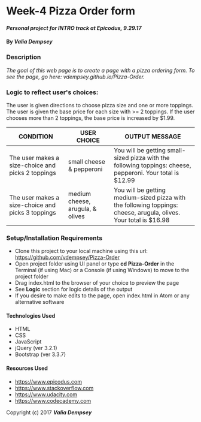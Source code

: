 # Week-4 Pizza Order form

#### _Personal project for INTRO track at Epicodus, 9.29.17_

#### By _**Valia Dempsey**_

### Description
_The goal of this web page is to create a page with a pizza ordering form.
To see the page, go here: vdempsey.github.io/Pizza-Order._

### Logic to reflect user's choices:

The user is given directions to choose pizza size and one or more toppings. The user is given the base price for each size with >= 2 toppings. If the user chooses more than 2 toppings, the base price is increased by $1.99.

| CONDITION | USER CHOICE | OUTPUT MESSAGE |
|-----------|------------|-------------------|
| The user makes a size-choice and picks 2 toppings | small cheese & pepperoni | You will be getting small-sized pizza with the following toppings: cheese, pepperoni. Your total is $12.99 |
| The user makes a size-choice and picks 3 toppings | medium cheese, arugula, & olives | You will be getting medium-sized pizza with the following toppings: cheese, arugula, olives. Your total is $16.98 |



### Setup/Installation Requirements

* Clone this project to your local machine using this url: https://github.com/vdempsey/Pizza-Order
* Open project folder using UI panel or type **cd Pizza-Order** in the Terminal (if using Mac) or a Console (if using Windows) to move to the project folder
* Drag index.html to the browser of your choice to preview the page
* See **Logic** section for logic details of the output
* If you desire to make edits to the page, open index.html in Atom or any alternative software

#### Technologies Used

* HTML
* CSS
* JavaScript
* jQuery (ver 3.2.1)
* Bootstrap (ver 3.3.7)

#### Resources Used

* https://www.epicodus.com
* https://www.stackoverflow.com
* https://www.udacity.com
* https://www.codecademy.com



Copyright (c) 2017 **_Valia Dempsey_**
